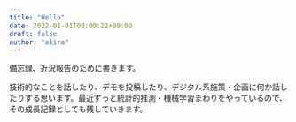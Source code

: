 ```yaml
---
title: "Hello"
date: 2022-01-01T00:00:22+09:00
draft: false
author: "akira"
---
```


備忘録、近況報告のために書きます。

技術的なことを話したり、デモを投稿したり、デジタル系施策・企画に何か話したりする思います。最近ずっと統計的推測・機械学習まわりをやっているので、その成長記録としても残していきます。